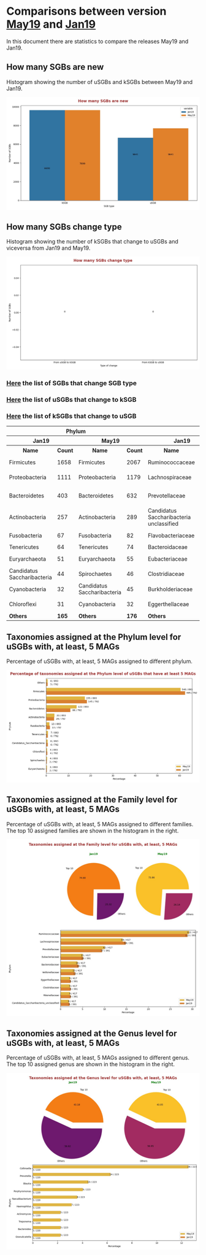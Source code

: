 # Comparisons between version [May19](README.md) and [Jan19](../Jan19/README.md)
In this document there are statistics to compare the releases May19 and Jan19.


## How many SGBs are new
Histogram showing the number of uSGBs and kSGBs between May19 and Jan19.

![How many SGBs are new](pictures/second_fig1.jpg)


## How many SGBs change type
Histogram showing the number of kSGBs that change to uSGBs and viceversa from Jan19 and May19.

![How many SGBs change type](pictures/second_fig2.jpg)


### [Here](pages/df_second_fig2.md) the list of SGBs that change SGB type

### [Here](pages/df_second_fig2_upgrade.md) the list of uSGBs that change to kSGB

### [Here](pages/df_second_fig2_downgrade.md) the list of kSGBs that change to uSGB

<table><tr><th colspan = '4' style = 'text-align: center'>Phylum</th><th colspan = '4' style = 'text-align: center'>Family</th><th colspan = '4' style = 'text-align: center'>Genus</th><th colspan = '4' style = 'text-align: center'>Species</th></tr><tr><th colspan = '2' style = 'text-align: center'>Jan19</th><th colspan = '2' style = 'text-align: center'>May19</th><th colspan = '2' style = 'text-align: center'>Jan19</th><th colspan = '2' style = 'text-align: center'>May19</th><th colspan = '2' style = 'text-align: center'>Jan19</th><th colspan = '2' style = 'text-align: center'>May19</th><th colspan = '2' style = 'text-align: center'>Jan19</th><th colspan = '2' style = 'text-align: center'>May19</th></tr><tr><th style = 'text-align: center'>Name</th><th style = 'text-align: center'>Count</th><th style = 'text-align: center'>Name</th><th style = 'text-align: center'>Count</th><th style = 'text-align: center'>Name</th><th style = 'text-align: center'>Count</th><th style = 'text-align: center'>Name</th><th style = 'text-align: center'>Count</th><th style = 'text-align: center'>Name</th><th style = 'text-align: center'>Count</th><th style = 'text-align: center'>Name</th><th style = 'text-align: center'>Count</th><th style = 'text-align: center'>Name</th><th style = 'text-align: center'>Count</th><th style = 'text-align: center'>Name</th><th style = 'text-align: center'>Count</th></tr><tr><td>Firmicutes</td><td>1658</td><td>Firmicutes</td><td>2067</td><td>Ruminococcaceae</td><td>265</td><td>Ruminococcaceae</td><td>315</td><td>Collinsella</td><td>335</td><td>Collinsella</td><td>335</td><td>Pseudomonas fluorescens</td><td>36</td><td>Pseudomonas fluorescens</td><td>36</td></tr><tr><td>Proteobacteria</td><td>1111</td><td>Proteobacteria</td><td>1179</td><td>Lachnospiraceae</td><td>152</td><td>Lachnospiraceae</td><td>174</td><td>Streptococcus</td><td>107</td><td>Streptococcus</td><td>107</td><td>Streptococcus mitis</td><td>27</td><td>Streptococcus mitis</td><td>27</td></tr><tr><td>Bacteroidetes</td><td>403</td><td>Bacteroidetes</td><td>632</td><td>Prevotellaceae</td><td>75</td><td>Prevotellaceae</td><td>113</td><td>Campylobacter</td><td>59</td><td>Campylobacter</td><td>59</td><td>Candidatus Hodgkinia cicadicola</td><td>26</td><td>Candidatus Hodgkinia cicadicola</td><td>26</td></tr><tr><td>Actinobacteria</td><td>257</td><td>Actinobacteria</td><td>289</td><td>Candidatus Saccharibacteria unclassified</td><td>64</td><td>Candidatus Saccharibacteria unclassified</td><td>64</td><td>Haemophilus</td><td>56</td><td>Haemophilus</td><td>56</td><td>Stenotrophomonas maltophilia</td><td>21</td><td>Stenotrophomonas maltophilia</td><td>21</td></tr><tr><td>Fusobacteria</td><td>67</td><td>Fusobacteria</td><td>82</td><td>Flavobacteriaceae</td><td>53</td><td>Flavobacteriaceae</td><td>53</td><td>Prevotella</td><td>45</td><td>Prevotella</td><td>45</td><td>Pseudomonas stutzeri</td><td>18</td><td>Pseudomonas stutzeri</td><td>18</td></tr><tr><td>Tenericutes</td><td>64</td><td>Tenericutes</td><td>74</td><td>Bacteroidaceae</td><td>42</td><td>Bacteroidaceae</td><td>42</td><td>Blautia</td><td>40</td><td>Blautia</td><td>40</td><td>Gilliamella apicola</td><td>16</td><td>Gilliamella apicola</td><td>16</td></tr><tr><td>Euryarchaeota</td><td>51</td><td>Euryarchaeota</td><td>55</td><td>Eubacteriaceae</td><td>39</td><td>Eubacteriaceae</td><td>40</td><td>Actinomyces</td><td>30</td><td>Faecalibacterium</td><td>31</td><td>Prochlorococcus marinus</td><td>16</td><td>Prochlorococcus marinus</td><td>16</td></tr><tr><td>Candidatus Saccharibacteria</td><td>44</td><td>Spirochaetes</td><td>46</td><td>Clostridiaceae</td><td>34</td><td>Clostridiaceae</td><td>39</td><td>Bacteroides</td><td>28</td><td>Actinomyces</td><td>30</td><td>Pseudomonas putida</td><td>16</td><td>Pseudomonas putida</td><td>16</td></tr><tr><td>Cyanobacteria</td><td>32</td><td>Candidatus Saccharibacteria</td><td>45</td><td>Burkholderiaceae</td><td>33</td><td>Burkholderiaceae</td><td>33</td><td>Rothia</td><td>25</td><td>Bacteroides</td><td>28</td><td>Bacillus cereus</td><td>14</td><td>Bacillus cereus</td><td>14</td></tr><tr><td>Chloroflexi</td><td>31</td><td>Cyanobacteria</td><td>32</td><td>Eggerthellaceae</td><td>28</td><td>Eggerthellaceae</td><td>33</td><td>Faecalibacterium</td><td>24</td><td>Rothia</td><td>25</td><td>Streptococcus oralis</td><td>13</td><td>Streptococcus oralis</td><td>13</td></tr><tr style = 'font-weight: bold'><td>Others</td><td>165</td><td>Others</td><td>176</td><td>Others</td><td>638</td><td>Others</td><td>714</td><td>Others</td><td>635</td><td>Others</td><td>646</td><td>Others</td><td>9438</td><td>Others</td><td>9438</td></tr></table>

## Taxonomies assigned at the Phylum level for uSGBs with, at least, 5 MAGs
Percentage of uSGBs with, at least, 5 MAGs assigned to different phylum.

![Percentage of taxonomies assigned at the Phylum level of uSGBs that have at least 5 MAGs](pictures/second_fig3.jpg)


## Taxonomies assigned at the Family level for uSGBs with, at least, 5 MAGs
Percentage of uSGBs with, at least, 5 MAGs assigned to different families. The top 10 assigned families are shown in the histogram in the right.

![Taxonomies assigned at the Family level for uSGBs with, at least, 5 MAGs](pictures/second_fig4.jpg)


## Taxonomies assigned at the Genus level for uSGBs with, at least, 5 MAGs
Percentage of uSGBs with, at least, 5 MAGs assigned to different genus. The top 10 assigned genus are shown in the histogram in the right.

![Taxonomies assigned at the Genus level for uSGBs with, at least, 5 MAGs](pictures/second_fig5.jpg)


